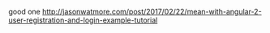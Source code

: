 good one
http://jasonwatmore.com/post/2017/02/22/mean-with-angular-2-user-registration-and-login-example-tutorial
